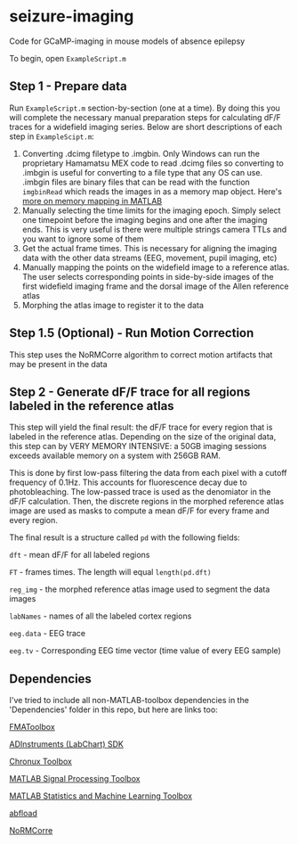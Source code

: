 # seizure-imaging
Code for GCaMP-imaging in mouse models of absence epilepsy

To begin, open `ExampleScript.m`

## Step 1 - Prepare data

Run `ExampleScript.m` section-by-section (one at a time). By doing this you will complete the necessary manual preparation steps for calculating dF/F traces for a widefield imaging series. Below are short descriptions of each step in `ExampleScipt.m`:

1) Converting .dcimg filetype to .imgbin. Only Windows can run the proprietary Hamamatsu MEX code to read .dcimg files so converting to .imbgin is useful for converting to a file type that any OS can use. .imbgin files are binary files that can be read with the function `imgbinRead` which reads the images in as a memory map object. Here's [more on memory mapping in MATLAB](https://www.mathworks.com/help/matlab/memory-mapping.html)
2) Manually selecting the time limits for the imaging epoch. Simply select one timepoint before the imaging begins and one after the imaging ends. This is very useful is there were multiple strings camera TTLs and you want to ignore some of them
3) Get the actual frame times. This is necessary for aligning the imaging data with the other data streams (EEG, movement, pupil imaging, etc)
4) Manually mapping the points on the widefield image to a reference atlas. The user selects corresponding points in side-by-side images of the first widefield imaging frame and the dorsal image of the Allen reference atlas
5) Morphing the atlas image to register it to the data

## Step 1.5 (Optional)  - Run Motion Correction
This step uses the NoRMCorre algorithm to correct motion artifacts that may be present in the data

## Step 2 - Generate dF/F trace for all regions labeled in the reference atlas
This step will yield the final result: the dF/F trace for every region that is labeled in the reference atlas. Depending on the size of the original data, this step can by VERY MEMORY INTENSIVE: a 50GB imaging sessions exceeds available memory on a system with 256GB  RAM. 

This is done by first low-pass filtering the data from each pixel with a cutoff frequency of 0.1Hz. This accounts for fluorescence decay due to photobleaching. The low-passed trace is used as the denomiator in the dF/F calculation. Then, the discrete regions in the morphed reference atlas image are used as masks to compute a mean dF/F for every frame and every region. 

The final result is a structure called `pd` with the following fields:

`dft` - mean dF/F for all labeled regions

`FT` - frames times. The length will equal `length(pd.dft)`

`reg_img` - the morphed reference atlas image used to segment the data images

`labNames` - names of all the labeled cortex regions

`eeg.data` - EEG trace

`eeg.tv` - Corresponding EEG time vector (time value of every EEG sample)

## Dependencies
I've tried to include all non-MATLAB-toolbox dependencies in the 'Dependencies' folder in this repo, but here are links too:

[FMAToolbox](https://github.com/michael-zugaro/FMAToolbox)

[ADInstruments (LabChart) SDK](https://github.com/JimHokanson/adinstruments_sdk_matlab)

[Chronux Toolbox](https://github.com/jsiegle/chronux)

[MATLAB Signal Processing Toolbox](https://www.mathworks.com/products/signal.html)

[MATLAB Statistics and Machine Learning Toolbox](https://www.mathworks.com/products/statistics.html)

[abfload](https://github.com/fcollman/abfload)

[NoRMCorre](https://github.com/flatironinstitute/NoRMCorre)

